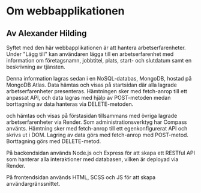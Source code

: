 # Om webbapplikationen
## Av Alexander Hilding

Syftet med den här webbapplikationen är att hantera arbetserfarenheter. Under "Lägg till" kan användaren lägga till en arbetserfarenhet
med information om företagsnamn, jobbtitel, plats, start- och slutdatum samt en beskrivning av tjänsten.

Denna information lagras sedan i en NoSQL-databas, MongoDB, hostad på MongoDB Atlas. 
Data hämtas och visas på startsidan där alla lagrade arbetserfarenheter presenteras. Hämtningen sker med fetch-anrop till ett anpassat API, 
och data lagras med hjälp av POST-metoden medan borttagning av data hanteras via DELETE-metoden.

och hämtas och visas på förstasidan tillsammans med övriga lagrade arbetserfarenheter via Render. Som administrationsverktyg har Compass använts.
Hämtning sker med fetch-anrop till ett egenkonfigurerat API och skrivs ut i DOM. Lagring av data görs med fetch-anrop med POST-metod. Borttagning görs med DELETE-metod.

På backendsidan används Node.js och Express för att skapa ett RESTful API som hanterar alla interaktioner med databasen, vilken är deployad via Render.

På frontendsidan används HTML, SCSS och JS för att skapa användargränssnittet.